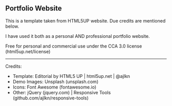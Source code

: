 ## Portfolio Website

This is a template taken from HTML5UP website. Due credits are mentioned below.

I have used it both as a personal AND professional portfolio website.

Free for personal and commercial use under the CCA 3.0 license (html5up.net/license)

---
Credits:
- Template: Editorial by HTML5 UP | html5up.net | @ajlkn
- Demo Images: Unsplash (unsplash.com)
- Icons: Font Awesome (fontawesome.io)
- Other: jQuery (jquery.com) | Responsive Tools (github.com/ajlkn/responsive-tools)
